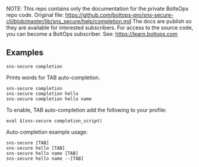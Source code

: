 <!-- note marker start -->
NOTE: This repo contains only the documentation for the private BoltsOps repo code.
Original file: https://github.com/boltops-pro/sns-secure-cli/blob/master/lib/sns_secure/help/completion.md
The docs are publish so they are available for interested subscribers.
For access to the source code, you can become a BoltOps subscriber.
See: https://learn.boltops.com

<!-- note marker end -->

## Examples

    sns-secure completion

Prints words for TAB auto-completion.

    sns-secure completion
    sns-secure completion hello
    sns-secure completion hello name

To enable, TAB auto-completion add the following to your profile:

    eval $(sns-secure completion_script)

Auto-completion example usage:

    sns-secure [TAB]
    sns-secure hello [TAB]
    sns-secure hello name [TAB]
    sns-secure hello name --[TAB]
